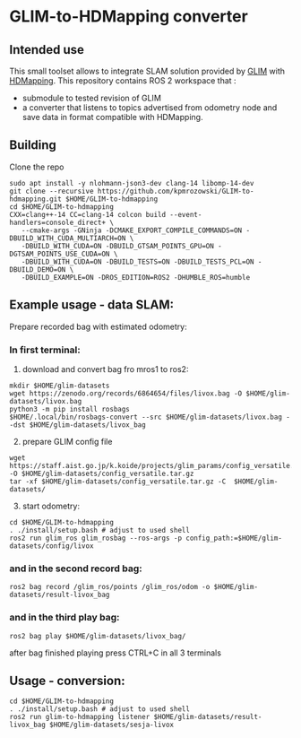 # GLIM-to-HDMapping converter


## Intended use 

This small toolset allows to integrate SLAM solution provided by [GLIM](https://github.com/koide3/glim) with [HDMapping](https://github.com/MapsHD/HDMapping).
This repository contains ROS 2 workspace that :
  - submodule to tested revision of GLIM
  - a converter that listens to topics advertised from odometry node and save data in format compatible with HDMapping.

## Building

Clone the repo
```shell
sudo apt install -y nlohmann-json3-dev clang-14 libomp-14-dev
git clone --recursive https://github.com/kpmrozowski/GLIM-to-hdmapping.git $HOME/GLIM-to-hdmapping
cd $HOME/GLIM-to-hdmapping
CXX=clang++-14 CC=clang-14 colcon build --event-handlers=console_direct+ \
   --cmake-args -GNinja -DCMAKE_EXPORT_COMPILE_COMMANDS=ON -DBUILD_WITH_CUDA_MULTIARCH=ON \
   -DBUILD_WITH_CUDA=ON -DBUILD_GTSAM_POINTS_GPU=ON -DGTSAM_POINTS_USE_CUDA=ON \
   -DBUILD_WITH_CUDA=ON -DBUILD_TESTS=ON -DBUILD_TESTS_PCL=ON -DBUILD_DEMO=ON \
   -DBUILD_EXAMPLE=ON -DROS_EDITION=ROS2 -DHUMBLE_ROS=humble
```

## Example usage - data SLAM:

Prepare recorded bag with estimated odometry:

### In first terminal:

1. download and convert bag fro mros1 to ros2:
```shell
mkdir $HOME/glim-datasets
wget https://zenodo.org/records/6864654/files/livox.bag -O $HOME/glim-datasets/livox.bag
python3 -m pip install rosbags
$HOME/.local/bin/rosbags-convert --src $HOME/glim-datasets/livox.bag --dst $HOME/glim-datasets/livox_bag
```
2. prepare GLIM config file
```shell
wget https://staff.aist.go.jp/k.koide/projects/glim_params/config_versatile.tar.gz -O $HOME/glim-datasets/config_versatile.tar.gz
tar -xf $HOME/glim-datasets/config_versatile.tar.gz -C  $HOME/glim-datasets/
```
3. start odometry:
```shell 
cd $HOME/GLIM-to-hdmapping
. ./install/setup.bash # adjust to used shell
ros2 run glim_ros glim_rosbag --ros-args -p config_path:=$HOME/glim-datasets/config/livox
```

### and in the second record bag:
```shell
ros2 bag record /glim_ros/points /glim_ros/odom -o $HOME/glim-datasets/result-livox_bag
```

### and in the third play bag:
```shell
ros2 bag play $HOME/glim-datasets/livox_bag/
```

after bag finished playing press CTRL+C in all 3 terminals

## Usage - conversion:

```shell
cd $HOME/GLIM-to-hdmapping
. ./install/setup.bash # adjust to used shell
ros2 run glim-to-hdmapping listener $HOME/glim-datasets/result-livox_bag $HOME/glim-datasets/sesja-livox
```
